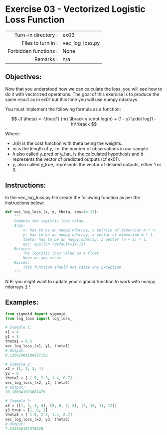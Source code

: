 # Exercise 03 - Vectorized Logistic Loss Function

|                         |                         |
| -----------------------:| ----------------------- |
|   Turn-in directory :   |  ex03                   |
|   Files to turn in :    |  vec_log_loss.py        |
|   Forbidden functions : |  None                   |
|   Remarks :             |  n/a                    |

## Objectives:

Now that you understood how we can calculate the loss, you will see how to do it with vectorized operations.
The goal of this exercise is to produce the same result as in ex01 but this time you will use numpy ndarrays.

You must implement the following formula as a function:  

$$
J( \theta) = -\frac{1} {m} \lbrack y \cdot log(h) + (1 - y) \cdot log(1 - h)\rbrack
$$

Where:  
* $J( \theta)$ is the cost function with theta being the weights.
* $m$ is the length of $y$, i.e. the number of observations in our sample.
* $h$ also called y_pred or y_hat, is the calculated hypothesis and it represents the vector of predicted outputs (cf ex01).
* $y$, also called y_true, represents the vector of desired outputs, either 1 or 0.

## Instructions:

In the vec_log_loss.py file create the following function as per the instructions below: 
```python
def vec_log_loss_(x, y, theta, eps=1e-15):
    """
    Compute the logistic loss value.
    Args:
        x: has to be an numpy.ndarray, a matrice of dimension m * n.
        y: has to be an numpy.ndarray, a vector of dimension m * 1.
        theta: has to be an numpy.ndarray, a vector (n + 1) * 1.
        eps: epsilon (default=1e-15)
    Returns:
        The logistic loss value as a float.
        None on any error.
    Raises:
        This function should not raise any Exception.
    """
```

N.B: you might want to update your sigmoid function to work with numpy ndarrays ;) !

## Examples:
```python
from sigmoid import sigmoid_
from log_loss import log_loss_

# Example 1:
x1 = 4
y1 = 1
theta1 = 0.5
vec_log_loss_(x1, y1, theta1)
# Output:
0.12692801104297152

# Example 2:
x2 = [1, 2, 3, 4]
y2 = 0
theta2 = [-1.5, 2.3, 1.4, 0.7]
vec_log_loss_(x2, y2, theta2)
# Output:
10.100041078687479

# Example 3:
x3 = [[1, 2, 3, 4], [5, 6, 7, 8], [9, 10, 11, 12]]
y3_true = [1, 0, 1]
theta3 = [-1.5, 2.3, 1.4, 0.7]
vec_log_loss_(x3, y3, theta3)
# Output:
7.233346147374828
```

